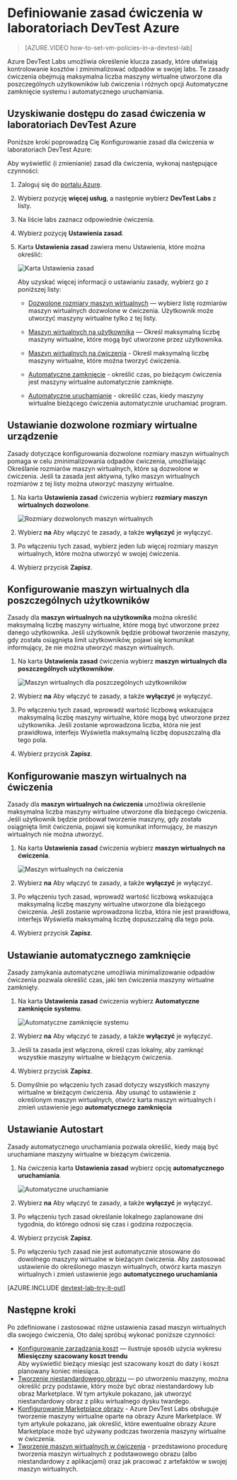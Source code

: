<properties
    pageTitle="Definiowanie zasad ćwiczenia w laboratoriach DevTest Azure | Microsoft Azure"
    description="Dowiedz się, jak zdefiniować zasady ćwiczenia, takich jak rozmiarów maszyn wirtualnych, maksymalna maszyny wirtualne na użytkownika i zamknięcie automatyzacji."
    services="devtest-lab,virtual-machines"
    documentationCenter="na"
    authors="tomarcher"
    manager="douge"
    editor=""/>

<tags
    ms.service="devtest-lab"
    ms.workload="na"
    ms.tgt_pltfrm="na"
    ms.devlang="na"
    ms.topic="article"
    ms.date="09/12/2016"
    ms.author="tarcher"/>

# <a name="define-lab-policies-in-azure-devtest-labs"></a>Definiowanie zasad ćwiczenia w laboratoriach DevTest Azure

> [AZURE.VIDEO how-to-set-vm-policies-in-a-devtest-lab]

Azure DevTest Labs umożliwia określenie klucza zasady, które ułatwiają kontrolowanie kosztów i zminimalizować odpadów w swojej labs. Te zasady ćwiczenia obejmują maksymalna liczba maszyny wirtualne utworzone dla poszczególnych użytkowników lub ćwiczenia i różnych opcji Automatyczne zamknięcie systemu i automatycznego uruchamiania. 

## <a name="accessing-a-labs-policies-in-azure-devtest-labs"></a>Uzyskiwanie dostępu do zasad ćwiczenia w laboratoriach DevTest Azure

Poniższe kroki poprowadzą Cię Konfigurowanie zasad dla ćwiczenia w laboratoriach DevTest Azure:

Aby wyświetlić (i zmienianie) zasad dla ćwiczenia, wykonaj następujące czynności:

1. Zaloguj się do [portalu Azure](http://go.microsoft.com/fwlink/p/?LinkID=525040).

1. Wybierz pozycję **więcej usług**, a następnie wybierz **DevTest Labs** z listy.

1. Na liście labs zaznacz odpowiednie ćwiczenia.   

1. Wybierz pozycję **Ustawienia zasad**.

1. Karta **Ustawienia zasad** zawiera menu Ustawienia, które można określić: 

    ![Karta Ustawienia zasad](./media/devtest-lab-set-lab-policy/policies.png)

    Aby uzyskać więcej informacji o ustawianiu zasady, wybierz go z poniższej listy:

    - [Dozwolone rozmiary maszyn wirtualnych](#set-allowed-virtual-machine-sizes) — wybierz listę rozmiarów maszyn wirtualnych dozwolone w ćwiczenia. Użytkownik może utworzyć maszyny wirtualne tylko z tej listy.

    - [Maszyn wirtualnych na użytkownika](#set-virtual-machines-per-user) — Określ maksymalną liczbę maszyny wirtualne, które mogą być utworzone przez użytkownika. 

    - [Maszyn wirtualnych na ćwiczenia](#set-virtual-machines-per-lab) - Określ maksymalną liczbę maszyny wirtualne, które można tworzyć ćwiczenia. 

    - [Automatyczne zamknięcie](#set-auto-shutdown) - określić czas, po bieżącym ćwiczenia jest maszyny wirtualne automatycznie zamknięte.

    - [Automatyczne uruchamianie](#set-auto-start) - określić czas, kiedy maszyny wirtualne bieżącego ćwiczenia automatycznie uruchamiać program.

## <a name="set-allowed-virtual-machine-sizes"></a>Ustawianie dozwolone rozmiary wirtualne urządzenie

Zasady dotyczące konfigurowania dozwolone rozmiary maszyn wirtualnych pomaga w celu zminimalizowania odpadów ćwiczenia, umożliwiając Określanie rozmiarów maszyn wirtualnych, które są dozwolone w ćwiczenia. Jeśli ta zasada jest aktywna, tylko maszyn wirtualnych rozmiarów z tej listy można utworzyć maszyny wirtualne.

1. Na karta **Ustawienia zasad** ćwiczenia wybierz **rozmiary maszyn wirtualnych dozwolone**.

    ![Rozmiary dozwolonych maszyn wirtualnych](./media/devtest-lab-set-lab-policy/allowed-vm-sizes.png)
 
1. Wybierz **na** Aby włączyć te zasady, a także **wyłączyć** je wyłączyć.

1. Po włączeniu tych zasad, wybierz jeden lub więcej rozmiary maszyn wirtualnych, które można utworzyć w swojej ćwiczenia.

1. Wybierz przycisk **Zapisz**.

## <a name="set-virtual-machines-per-user"></a>Konfigurowanie maszyn wirtualnych dla poszczególnych użytkowników

Zasady dla **maszyn wirtualnych na użytkownika** można określić maksymalną liczbę maszyny wirtualne, które mogą być utworzone przez danego użytkownika. Jeśli użytkownik będzie próbował tworzenie maszyny, gdy została osiągnięta limit użytkowników, pojawi się komunikat informujący, że nie można utworzyć maszyn wirtualnych. 

1. Na karta **Ustawienia zasad** ćwiczenia wybierz **maszyn wirtualnych dla poszczególnych użytkowników**.

    ![Maszyn wirtualnych dla poszczególnych użytkowników](./media/devtest-lab-set-lab-policy/max-vms-per-user.png)

1. Wybierz **na** Aby włączyć te zasady, a także **wyłączyć** je wyłączyć.

1. Po włączeniu tych zasad, wprowadź wartość liczbową wskazująca maksymalną liczbę maszyny wirtualne, które mogą być utworzone przez użytkownika. Jeśli zostanie wprowadzona liczba, która nie jest prawidłowa, interfejs Wyświetla maksymalną liczbę dopuszczalną dla tego pola.

1. Wybierz przycisk **Zapisz**.

## <a name="set-virtual-machines-per-lab"></a>Konfigurowanie maszyn wirtualnych na ćwiczenia

Zasady dla **maszyn wirtualnych na ćwiczenia** umożliwia określenie maksymalna liczba maszyny wirtualne utworzone dla bieżącego ćwiczenia. Jeśli użytkownik będzie próbował tworzenie maszyny, gdy została osiągnięta limit ćwiczenia, pojawi się komunikat informujący, że maszyn wirtualnych nie można utworzyć. 

1. Na karta **Ustawienia zasad** ćwiczenia wybierz **maszyn wirtualnych na ćwiczenia**.

    ![Maszyn wirtualnych na ćwiczenia](./media/devtest-lab-set-lab-policy/total-vms-allowed.png)

1. Wybierz **na** Aby włączyć te zasady, a także **wyłączyć** je wyłączyć.

1. Po włączeniu tych zasad, wprowadź wartość liczbową wskazująca maksymalną liczbę maszyny wirtualne utworzone dla bieżącego ćwiczenia. Jeśli zostanie wprowadzona liczba, która nie jest prawidłowa, interfejs Wyświetla maksymalną liczbę dopuszczalną dla tego pola.

1. Wybierz przycisk **Zapisz**.

## <a name="set-auto-shutdown"></a>Ustawianie automatycznego zamknięcie

Zasady zamykania automatyczne umożliwia minimalizowanie odpadów ćwiczenia pozwala określić czas, jaki ten ćwiczenia maszyny wirtualne zamknięty.

1. Na karta **Ustawienia zasad** ćwiczenia wybierz **Automatyczne zamknięcie systemu**.

    ![Automatyczne zamknięcie systemu](./media/devtest-lab-set-lab-policy/auto-shutdown.png)

1. Wybierz **na** Aby włączyć te zasady, a także **wyłączyć** je wyłączyć.

1. Jeśli ta zasada jest włączona, określ czas lokalny, aby zamknąć wszystkie maszyny wirtualne w bieżącym ćwiczenia.

1. Wybierz przycisk **Zapisz**.

1. Domyślnie po włączeniu tych zasad dotyczy wszystkich maszyny wirtualne w bieżącym ćwiczenia. Aby usunąć to ustawienie z określonym maszyn wirtualnych, otwórz karta maszyn wirtualnych i zmień ustawienie jego **automatycznego zamknięcia** 

## <a name="set-auto-start"></a>Ustawianie Autostart

Zasady automatycznego uruchamiania pozwala określić, kiedy mają być uruchamiane maszyny wirtualne w bieżącym ćwiczenia.  

1. Na ćwiczenia karta **Ustawienia zasad** wybierz opcję **automatycznego uruchamiania**.

    ![Automatyczne uruchamianie](./media/devtest-lab-set-lab-policy/auto-start.png)

1. Wybierz **na** Aby włączyć te zasady, a także **wyłączyć** je wyłączyć.

1. Po włączeniu tych zasad określanie lokalnego zaplanowane dni tygodnia, do którego odnosi się czas i godzina rozpoczęcia. 

1. Wybierz przycisk **Zapisz**.

1. Po włączeniu tych zasad nie jest automatycznie stosowane do dowolnego maszyny wirtualne w bieżącym ćwiczenia. Aby zastosować ustawienie do określonego maszyn wirtualnych, otwórz karta maszyn wirtualnych i zmień ustawienie jego **automatycznego uruchamiania** 

[AZURE.INCLUDE [devtest-lab-try-it-out](../../includes/devtest-lab-try-it-out.md)]

## <a name="next-steps"></a>Następne kroki

Po zdefiniowane i zastosować różne ustawienia zasad maszyn wirtualnych dla swojego ćwiczenia, Oto dalej spróbuj wykonać poniższe czynności:

- [Konfigurowanie zarządzania koszt](./devtest-lab-configure-cost-management.md) — ilustruje sposób użycia wykresu **Miesięczny szacowany koszt trendu**  
Aby wyświetlić bieżący miesiąc jest szacowany koszt do daty i koszt planowany koniec miesiąca.
- [Tworzenie niestandardowego obrazu](./devtest-lab-create-template.md) — po utworzeniu maszyny, można określić przy podstawie, który może być obraz niestandardowy lub obraz Marketplace. W tym artykule pokazano, jak utworzyć niestandardowy obraz z pliku wirtualnego dysku twardego.
- [Konfigurowanie Marketplace obrazy](./devtest-lab-configure-marketplace-images.md) - Azure DevTest Labs obsługuje tworzenie maszyny wirtualne oparte na obrazy Azure Marketplace. W tym artykule pokazano, jak określić, które ewentualne obrazy Azure Marketplace może być używany podczas tworzenia maszyny wirtualne w ćwiczenia.
- [Tworzenie maszyn wirtualnych w ćwiczenia](./devtest-lab-add-vm-with-artifacts.md) - przedstawiono procedurę tworzenia maszyn wirtualnych z podstawowego obrazu (albo niestandardowy z aplikacjami) oraz jak pracować z artefaktów w swojej maszyn wirtualnych.
